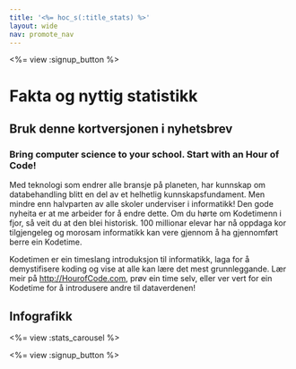 ```yaml
---
title: '<%= hoc_s(:title_stats) %>'
layout: wide
nav: promote_nav
---
```



<a id="blurb"></a>

<%= view :signup_button %>

# Fakta og nyttig statistikk

## Bruk denne kortversjonen i nyhetsbrev

### Bring computer science to your school. Start with an Hour of Code!

Med teknologi som endrer alle bransje på planeten, har kunnskap om databehandling blitt en del av et helhetlig kunnskapsfundament. Men mindre enn halvparten av alle skoler underviser i informatikk! Den gode nyheita er at me arbeider for å endre dette. Om du hørte om Kodetimenn i fjor, så veit du at den blei historisk. 100 millionar elevar har nå oppdaga kor tilgjengeleg og morosam informatikk kan vere gjennom å ha gjennomført berre ein Kodetime.

Kodetimen er ein timeslang introduksjon til informatikk, laga for å demystifisere koding og vise at alle kan lære det mest grunnleggande. Lær meir på <http://HourofCode.com>, prøv ein time selv, eller ver vert for ein Kodetime for å introdusere andre til dataverdenen!

<a id="infographics"></a>

## Infografikk

<%= view :stats_carousel %>

<%= view :signup_button %>